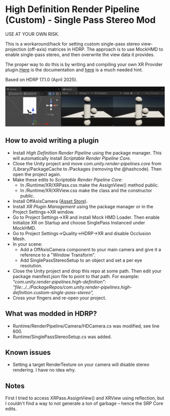 # High Definition Render Pipeline (Custom) - Single Pass Stereo Mod

USE AT YOUR OWN RISK.

This is a workaround/hack for setting custom single-pass stereo view-projection (off-axis) matrices in HDRP. The approach is to use MockHMD to enable single-pass stereo, and then overwrite the view data it provides.

The proper way to do this is by writing and compiling your own XR Provider plugin.[Here](https://docs.unity3d.com/6000.1/Documentation/Manual/xrsdk-provider-setup.html) is the documentation and [here]((https://discussions.unity.com/t/using-unity-xr-sdk-to-build-my-own-ar-plug-in/904304/12)) is a much needed hint.

Based on HDRP 17.1.0 (April 2025).

![HdrpCustomSinglePassStereo](https://github.com/cecarlsen/com.unity.render-pipelines.high-definition.custom-single-pass-stereo/blob/main/GithubImages~/HdrpCustomSinglePassStereo.png)

## How to avoid writing a plugin

- Install *High Definition Render Pipeline* using the package manager. This will automatically install *Scriptable Render Pipeline Core*.
- Close the Unity project and move *com.unity.render-pipelines.core* from /Library/PackageCache to /Packages (removing the @hashcode). Then open the project again.
- Make these edits to *Scriptable Render Pipeline Core*:
	- In /Runtime/XR/XRPass.css make the AssignView() method public.
	- In /Runtime/XR/XRView.css make the class and the constructor public.
- Install OffAxisCamera ([Asset Store](https://assetstore.unity.com/packages/tools/camera/offaxiscamera-98991)).
- Install *XR Plugin Management* using the package manager or in the Project Settings->XR window.
- Go to Project Settings->XR and install Mock HMD Loader. Then enable Initialize XR on Startup and choose SinglePass Instanced under MockHMD.
- Go to Project Settings->Quality->HDRP->XR and disable Occlusion Mesh.
- In your scene:
	- Add a OffAxisCamera component to your main camera and give it a reference to a "Window Transform".
	- Add SinglePassStereoSetup to an object and set a per eye resolution.
- Close the Unity project and drop this repo at some path. Then edit your package manifest.json file to point to that path. For example: *"com.unity.render-pipelines.high-definition": "file:../../PackageRepos/com.unity.render-pipelines.high-definition.custom-single-pass-stereo",*
- Cross your fingers and re-open your project.


## What was modded in HDRP?

- Runtime/RenderPipeline/Camera/HDCamera.cs was modified, see line 600.
- Runtime/SinglePassStereoSetup.cs was added.


## Known issues

- Setting a target RenderTexture on your camera will disable stereo rendering. I have no idea why.


## Notes

First I tried to access XRPass.AssignView() and XRView using reflection, but I couldn't find a way to not generate a ton of garbage – hence the SRP Core edits.